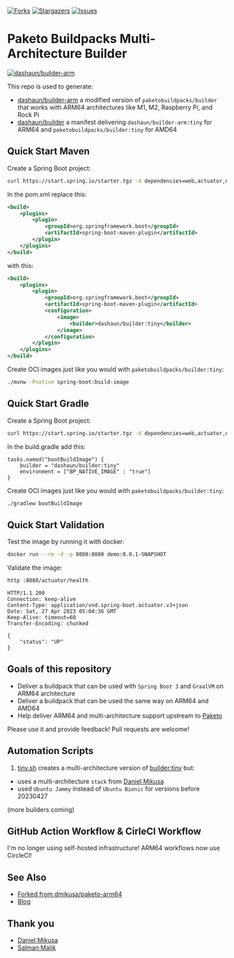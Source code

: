 [![Forks][forks-shield]][forks-url]
[![Stargazers][stars-shield]][stars-url]
[![Issues][issues-shield]][issues-url]

# Paketo Buildpacks Multi-Architecture Builder

[![dashaun/builder-arm](https://circleci.com/gh/dashaun/paketo-arm64.svg?style=shield)](https://app.circleci.com/pipelines/github/dashaun/paketo-arm64)

This repo is used to generate:
- [dashaun/builder-arm](https://hub.docker.com/r/dashaun/builder-arm) a modified version of `paketobuildpacks/builder` that works with ARM64 architectures like M1, M2, Raspberry Pi, and Rock Pi
- [dashaun/builder](https://hub.docker.com/r/dashaun/builder) a manifest delivering `dashaun/builder-arm:tiny` for ARM64 and `paketobuildpacks/builder:tiny` for AMD64

## Quick Start Maven

Create a Spring Boot project:
```bash
curl https://start.spring.io/starter.tgz -d dependencies=web,actuator,native -d javaVersion=17 -d bootVersion=3.1.2 -d type=maven-project | tar -xzf -
```

In the pom.xml replace this:
```xml
<build>
    <plugins>
        <plugin>
            <groupId>org.springframework.boot</groupId>
            <artifactId>spring-boot-maven-plugin</artifactId>
        </plugin>
    </plugins>
</build>
```

with this:

```xml
<build>
    <plugins>
        <plugin>
            <groupId>org.springframework.boot</groupId>
            <artifactId>spring-boot-maven-plugin</artifactId>
            <configuration>
                <image>
                    <builder>dashaun/builder:tiny</builder>
                </image>
            </configuration>
        </plugin>
    </plugins>
</build>
```

Create OCI images just like you would with `paketobuildpacks/builder:tiny`:
```bash
./mvnw -Pnative spring-boot:build-image
```

## Quick Start Gradle

Create a Spring Boot project:
```bash
curl https://start.spring.io/starter.tgz -d dependencies=web,actuator,native -d javaVersion=17 -d bootVersion=3.0.6 -d type=gradle-project | tar -xzf -
```

In the build.gradle add this:
```
tasks.named("bootBuildImage") {
    builder = "dashaun/builder:tiny"
    environment = ["BP_NATIVE_IMAGE" : "true"]
}
```

Create OCI images just like you would with `paketobuildpacks/builder:tiny`:
```bash
./gradlew bootBuildImage
```

## Quick Start Validation

Test the image by running it with docker:
```bash
docker run --rm -d -p 8080:8080 demo:0.0.1-SNAPSHOT
```

Validate the image:
```bash
http :8080/actuator/health
```
```text
HTTP/1.1 200 
Connection: keep-alive
Content-Type: application/vnd.spring-boot.actuator.v3+json
Date: Sat, 27 Apr 2023 05:04:36 GMT
Keep-Alive: timeout=60
Transfer-Encoding: chunked

{
    "status": "UP"
}
```

## Goals of this repository

- Deliver a buildpack that can be used with `Spring Boot 3` and `GraalVM` on ARM64 architecture
- Deliver a buildpack that can be used the same way on ARM64 and AMD64
- Help deliver ARM64 and multi-architecture support upstream to [Paketo](https://paketo.io)

Please use it and provide feedback! Pull requests are welcome!

## Automation Scripts

1. [tiny.sh](https://github.com/dashaun/paketo-arm64/blob/main/scripts/tiny.sh) creates a multi-architecture version of [builder:tiny](https://github.com/paketo-buildpacks/tiny-builder) but:
- uses a multi-architecture `stack` from [Daniel Mikusa](https://github.com/dmikusa)
- used `Ubuntu Jammy` instead of `Ubuntu Bionic` for versions before 20230427

(more builders coming)

## GitHub Action Workflow & CirleCI Workflow

I'm no longer using self-hosted infrastructure!  ARM64 workflows now use CircleCI!

## See Also

- [Forked from dmikusa/paketo-arm64](https://github.com/dmikusa/paketo-arm64)
- [Blog](https://dashaun.com)

## Thank you

- [Daniel Mikusa](https://twitter.com/dmikusa)
- [Salman Malik](https://twitter.com/SalmanTheMalik)

<!-- MARKDOWN LINKS & IMAGES -->
<!-- https://www.markdownguide.org/basic-syntax/#reference-style-links -->
[forks-shield]: https://img.shields.io/github/forks/dashaun/paketo-arm64.svg?style=for-the-badge
[forks-url]: https://github.com/dashaun/paketo-arm64/forks
[stars-shield]: https://img.shields.io/github/stars/dashaun/paketo-arm64.svg?style=for-the-badge
[stars-url]: https://github.com/dashaun/paketo-arm64/stargazers
[issues-shield]: https://img.shields.io/github/issues/dashaun/paketo-arm64.svg?style=for-the-badge
[issues-url]: https://github.com/dashaun/paketo-arm64/issues
